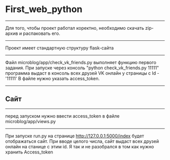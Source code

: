 # First_web_python
***
Для того, чтобы проект работал коректно, необходимо скачать zip-архив и распаковать его.
***
Проект имеет стандартную структуру flask-сайта
***
Файл microblog/app/check_vk_friends.py выполняет функцию первого задания. При запуске через консоль "python check_vk_friends.py 11111" программа выдаст в консоль всех друзей VK онлайн у страницы с Id - '11111' В файле нужно указать access_token.
***
## Сайт
***
перед запуском нужно ввести access_token в файле microblog/app/views.py
***
При запуске run.py на странице http://127.0.0.1:5000/index будет отображаться сайт. При вводе целого числа, сайт выдаст всех друзей онлайн на станице с этим id.
Я так и не разобрался в том как нужно хранить Access_token

